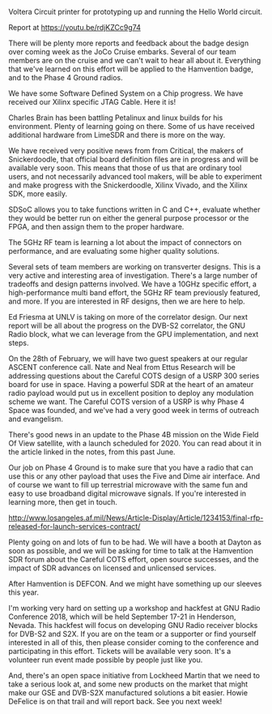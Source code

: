 Voltera Circuit printer for prototyping up and running the Hello World circuit.

Report at https://youtu.be/rdjKZCc9g74

There will be plenty more reports and feedback about the badge design over coming week as the JoCo Cruise embarks. Several of our team members are on the cruise and we can't wait to hear all about it. Everything that we've learned on this effort will be applied to the Hamvention badge, and to the Phase 4 Ground radios. 

We have some Software Defined System on a Chip progress. We have received our Xilinx specific JTAG Cable. Here it is! 

Charles Brain has been battling Petalinux and linux builds for his environment. Plenty of learning going on there. Some of us have received additional hardware from LimeSDR and there is more on the way. 

We have received very positive news from from Critical, the makers of Snickerdoodle, that official board definition files are in progress and will be available very soon. This means that those of us that are ordinary tool users, and not necessarily advanced tool makers, will be able to experiment and make progress with the Snickerdoodle, Xilinx Vivado, and the Xilinx SDK, more easily. 

SDSoC allows you to take functions written in C and C++, evaluate whether they would be better run on either the general purpose processor or the FPGA, and then assign them to the proper hardware. 

The 5GHz RF team is learning a lot about the impact of connectors on performance, and are evaluating some higher quality solutions. 

Several sets of team members are working on transverter designs. This is a very active and interesting area of investigation. There's a large number of tradeoffs and design patterns involved. We have a 10GHz specific effort, a high-performance multi band effort, the 5GHz RF team previously featured, and more. If you are interested in RF designs, then we are here to help. 

Ed Friesma at UNLV is taking on more of the correlator design. Our next report will be all about the progress on the DVB-S2 correlator, the GNU Radio block, what we can leverage from the GPU implementation, and next steps.

On the 28th of February, we will have two guest speakers at our regular ASCENT conference call. Nate and Neal from Ettus Research will be addressing questions about the Careful COTS design of a USRP 300 series board for use in space. Having a powerful SDR at the heart of an amateur radio payload would put us in excellent position to deploy any modulation scheme we want. The Careful COTS version of a USRP is why Phase 4 Space was founded, and we've had a very good week in terms of outreach and evangelism. 

There's good news in an update to the Phase 4B mission on the Wide Field Of View satellite, with a launch scheduled for 2020. You can read about it in the article linked in the notes, from this past June. 

Our job on Phase 4 Ground is to make sure that you have a radio that can use this or any other payload that uses the Five and Dime air interface. And of course we want to fill up terrestrial microwave with the same fun and easy to use broadband digital microwave signals. If you're interested in learning more, then get in touch. 

http://www.losangeles.af.mil/News/Article-Display/Article/1234153/final-rfp-released-for-launch-services-contract/

Plenty going on and lots of fun to be had. We will have a booth at Dayton as soon as possible, and we will be asking for time to talk at the Hamvention SDR forum about the Careful COTS effort, open source successes, and the impact of SDR advances on licensed and unlicensed services.  

After Hamvention is DEFCON. And we might have something up our sleeves this year. 

I'm working very hard on setting up a workshop and hackfest at GNU Radio Conference 2018, which will be held September 17-21 in Henderson, Nevada. This hackfest will focus on developing GNU Radio receiver blocks for DVB-S2 and S2X. If you are on the team or a supporter or find yourself interested in all of this, then please consider coming to the conference and participating in this effort. Tickets will be available very soon. It's a volunteer run event made possible by people just like you.

And, there's an open space initiative from Lockheed Martin that we need to take a serious look at, and some new products on the market that might make our GSE and DVB-S2X manufactured solutions a bit easier. Howie DeFelice is on that trail and will report back. See you next week! 